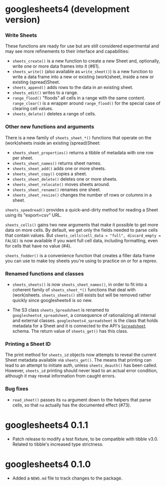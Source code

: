 # googlesheets4 (development version)

### Write Sheets

These functions are ready for use but are still considered experimental and may see more refinements to their interface and capabilities:

  * `sheets_create()` is a new function to create a new Sheet and, optionally,
    write one or more data frames into it (#61).
  * `sheets_write()` (also available as `write_sheet()`) is a new function to
    write a data frame into a new or existing (work)sheet, inside a new or
    existing (spread)Sheet.
  * `sheets_append()` adds rows to the data in an existing sheet.
  * `sheets_edit()` writes to a range.
  * `range_flood()` "floods" all cells in a range with the same content.
    `range_clear()` is a wrapper around `range_flood()` for the special case
     of clearing cell values.
  * `sheets_delete()` deletes a range of cells.
  
### Other new functions and arguments

There is a new family of `sheets_sheet_*()` functions that operate on the (work)sheets inside an existing (spread)Sheet:
  
  * `sheets_sheet_properties()` returns a tibble of metadata with one row per
     sheet.
  * `sheets_sheet_names()` returns sheet names.
  * `sheets_sheet_add()` adds one or more sheets.
  * `sheets_sheet_copy()` copies a sheet.
  * `sheets_sheet_delete()` deletes one or more sheets.
  * `sheets_sheet_relocate()` moves sheets around.  
  * `sheets_sheet_rename()` renames one sheet.
  * `sheets_sheet_resize()` changes the number of rows or columns in a sheet.
  
`sheets_speedread()` provides a quick-and-dirty method for reading a Sheet using its "export=csv" URL.

`sheets_cells()` gains two new arguments that make it possible to get more data on more cells. By default, we get only the fields needed to parse cells that contain values. But `sheets_cells(cell_data = "full", discard_empty = FALSE)` is now available if you want full cell data, including formatting, even for cells that have no value (#4).

`sheets_fodder()` is a convenience function that creates a filler data frame you can use to make toy sheets you're using to practice on or for a reprex.

### Renamed functions and classes

* `sheets_sheets()` is now `sheets_sheet_names()`, in order to fit into a coherent family of `sheets_sheet_*()` functions that deal with (work)sheets. `sheets_sheets()` still exists but will be removed rather quickly since googlesheets4 is so new.

* The S3 class `sheets_Spreadsheet` is renamed to `googlesheets4_spreadsheet`, a consequence of rationalizing all internal and external classes. `googlesheets4_spreadsheet` is the class that holds metadata for a Sheet and it is connected to the API's [`Spreadsheet`](https://developers.google.com/sheets/api/reference/rest/v4/spreadsheets#resource:-spreadsheet) schema. The return value of `sheets_get()` has this class.

### Printing a Sheet ID

The print method for `sheets_id` objects now attempts to reveal the current Sheet metadata available via `sheets_get()`. The means that printing can lead to an attempt to initiate auth, unless `sheets_deauth()` has been called. However, `sheets_id` printing should never lead to an actual error condition, although it may reveal information from caught errors.

### Bug fixes

* `read_sheet()` passes its `na` argument down to the helpers that parse cells, so that `na` actually has the documented effect (#73).

# googlesheets4 0.1.1

* Patch release to modify a test fixture, to be compatible with tibble v3.0.
  Related to tibble's increased type strictness.

# googlesheets4 0.1.0

* Added a `NEWS.md` file to track changes to the package.
